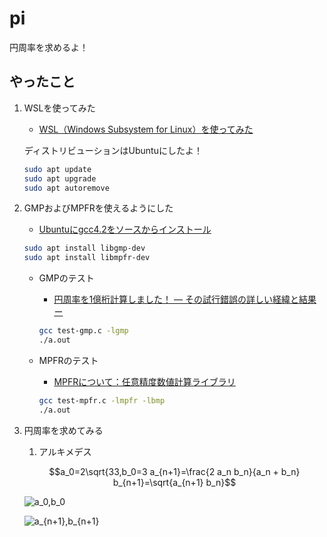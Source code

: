 # pi

円周率を求めるよ！

## やったこと

1. WSLを使ってみた
    * [WSL（Windows Subsystem for Linux）を使ってみた](https://qiita.com/Brutus/items/f26af71d3cc6f50d1640)

    ディストリビューションはUbuntuにしたよ！

    ``` sh
    sudo apt update
    sudo apt upgrade
    sudo apt autoremove
    ```

2. GMPおよびMPFRを使えるようにした
    * [Ubuntuにgcc4.2をソースからインストール](http://d.hatena.ne.jp/seinzumtode/20140730/1406702305)

    ``` sh
    sudo apt install libgmp-dev
    sudo apt install libmpfr-dev
    ```

    * GMPのテスト
        * [円周率を1億桁計算しました！ ― その試行錯誤の詳しい経緯と結果 ー](https://itchyny.hatenablog.com/entry/20120304/1330870932)

        ``` sh
        gcc test-gmp.c -lgmp
        ./a.out
        ```

    * MPFRのテスト
        * [MPFRについて：任意精度数値計算ライブラリ](https://etc2day-linux.blogspot.com/2014/06/mpfr.html)

        ``` sh
        gcc test-mpfr.c -lmpfr -lbmp
        ./a.out
        ```

3. 円周率を求めてみる
    1. アルキメデス

    ``` math
    a_0=2\sqrt{33,b_0=3
    a_{n+1}=\frac{2 a_n b_n}{a_n + b_n}
    b_{n+1}=\sqrt{a_{n+1} b_n}
    ```

    ![a_0,b_0](https://latex.codecogs.com/gif.latex?a_0=2\sqrt{3},b_0=3)

    ![a_{n+1},b_{n+1}](https://latex.codecogs.com/gif.latex?a_{n&plus;1}=\frac{2&space;a_n&space;b_n}{a_n&space;&plus;&space;b_n},&space;b_{n&plus;1}=\sqrt{a_{n&plus;1}&space;b_n})
